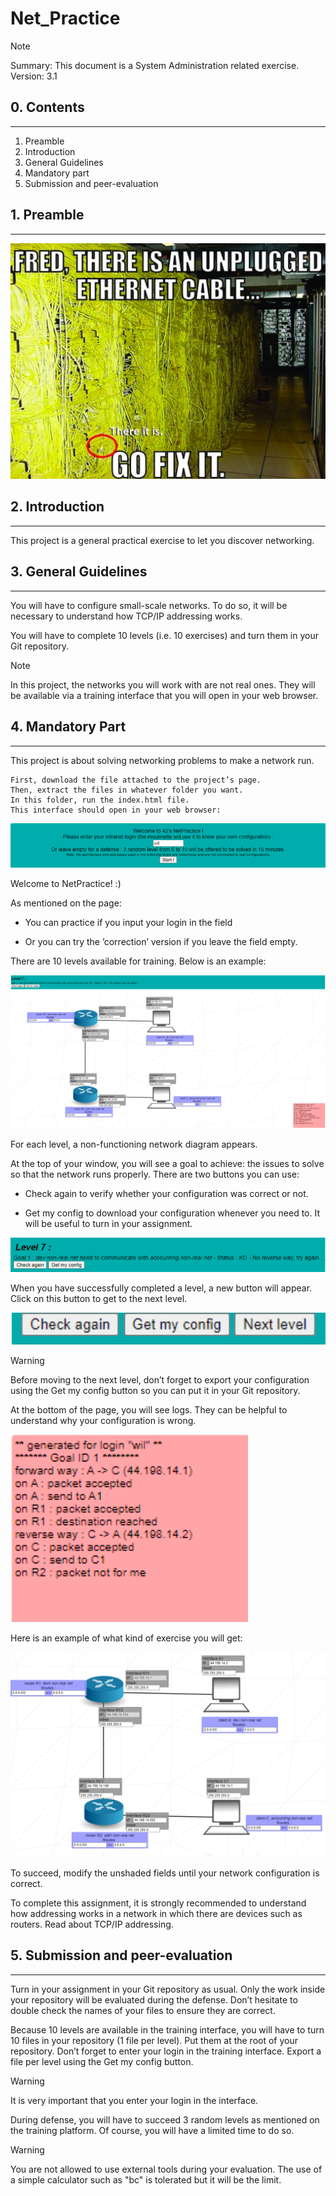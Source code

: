 # Net_Practice

>[!note]
>Summary:
>This document is a System Administration related exercise.
 Version: 3.1

## 0. Contents
---

1. Preamble
2. Introduction
3. General Guidelines
4. Mandatory part
5. Submission and peer-evaluation

## 1. Preamble
---

![Preamble Meme](images/preamble.jpeg)

## 2. Introduction
---

This project is a general practical exercise to let you discover networking.

## 3. General Guidelines
---

You will have to configure small-scale networks. To do so, it will be necessary to understand how TCP/IP addressing works.

You will have to complete 10 levels (i.e. 10 exercises) and turn them in your Git repository.

>[!note]
>In this project, the networks you will work with are not real ones. They will be available via a training interface that you will open in your web browser.

## 4. Mandatory Part
---

This project is about solving networking problems to make a network run.

	First, download the file attached to the project’s page.
	Then, extract the files in whatever folder you want.
	In this folder, run the index.html file.
	This interface should open in your web browser:

![interface](images/interface.png)

Welcome to NetPractice! :)

As mentioned on the page:

- You can practice if you input your login in the field

- Or you can try the ’correction’ version if you leave the field empty.

There are 10 levels available for training. Below is an example:

![example](images/example.png)

For each level, a non-functioning network diagram appears.

At the top of your window, you will see a goal to achieve: the issues to solve so that the network runs properly. There are two buttons you can use:

- Check again to verify whether your configuration was correct or not.

- Get my config to download your configuration whenever you need to. It will be useful to turn in your assignment.

![interface](images/level.png)

When you have successfully completed a level, a new button will appear. Click on this button to get to the next level.

![buttons](images/buttons.png)

>[!warning]
>Before moving to the next level, don’t forget to export your
configuration using the Get my config button so you can put it in
your Git repository.

At the bottom of the page, you will see logs. They can be helpful to understand why your configuration is wrong.

![log](images/log.png)

Here is an example of what kind of exercise you will get:

![exercise example](images/exercise_example.png)

To succeed, modify the unshaded fields until your network configuration is correct.

To complete this assignment, it is strongly recommended to understand how addressing works in a network in which there are devices such as routers. Read about TCP/IP addressing.

## 5. Submission and peer-evaluation
---

Turn in your assignment in your Git repository as usual. Only the work inside your repository will be evaluated during the defense. Don’t hesitate to double check the names of your files to ensure they are correct.

Because 10 levels are available in the training interface, you will have to turn 10 files in your repository (1 file per level). Put them at the root of your repository.
Don’t forget to enter your login in the training interface. Export a file per level using the Get my config button.

>[!warning]
It is very important that you enter your login in the interface.

During defense, you will have to succeed 3 random levels as mentioned on the training platform. Of course, you will have a limited time to do so.

>[!warning]
You are not allowed to use external tools during your evaluation. The use of a simple calculator such as "bc" is tolerated but it will be the limit.
